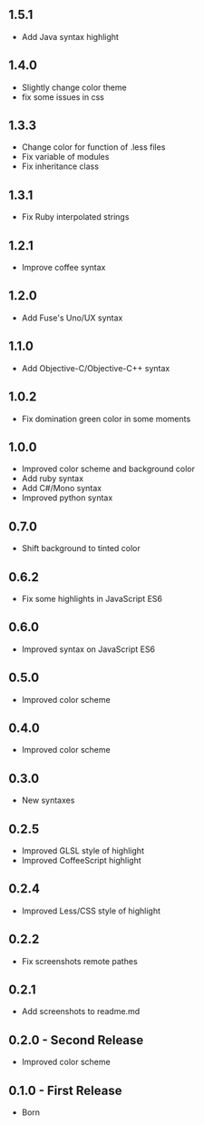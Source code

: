 ## 1.5.1
* Add Java syntax highlight

## 1.4.0
* Slightly change color theme
* fix some issues in css


## 1.3.3
* Change color for function of .less files
* Fix variable of modules
* Fix inheritance class

## 1.3.1
* Fix Ruby interpolated strings

## 1.2.1
* Improve coffee syntax

## 1.2.0
* Add Fuse's Uno/UX syntax

## 1.1.0
* Add Objective-C/Objective-C++ syntax

## 1.0.2
* Fix domination green color in some moments

## 1.0.0
* Improved color scheme and background color
* Add ruby syntax
* Add C#/Mono syntax
* Improved python syntax

## 0.7.0
* Shift background to tinted color

## 0.6.2
* Fix some highlights in JavaScript ES6

## 0.6.0
* Improved syntax on JavaScript ES6

## 0.5.0
* Improved color scheme

## 0.4.0
* Improved color scheme

## 0.3.0
* New syntaxes

## 0.2.5
* Improved GLSL style of highlight
* Improved CoffeeScript highlight

## 0.2.4
* Improved Less/CSS style of highlight

## 0.2.2
* Fix screenshots remote pathes

## 0.2.1
* Add screenshots to readme.md

## 0.2.0 - Second Release
* Improved color scheme

## 0.1.0 - First Release
* Born
